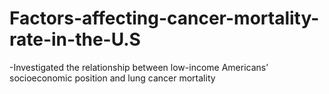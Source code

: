# Factors-affecting-cancer-mortality-rate-in-the-U.S
-Investigated the relationship between low-income Americans’ socioeconomic position and lung cancer mortality
